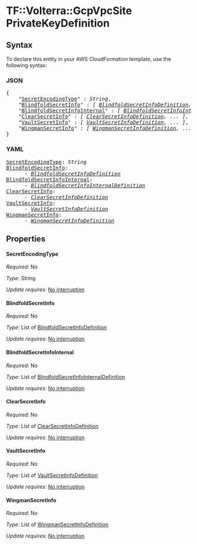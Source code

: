 # TF::Volterra::GcpVpcSite PrivateKeyDefinition

## Syntax

To declare this entity in your AWS CloudFormation template, use the following syntax:

### JSON

<pre>
{
    "<a href="#secretencodingtype" title="SecretEncodingType">SecretEncodingType</a>" : <i>String</i>,
    "<a href="#blindfoldsecretinfo" title="BlindfoldSecretInfo">BlindfoldSecretInfo</a>" : <i>[ <a href="blindfoldsecretinfodefinition.md">BlindfoldSecretInfoDefinition</a>, ... ]</i>,
    "<a href="#blindfoldsecretinfointernal" title="BlindfoldSecretInfoInternal">BlindfoldSecretInfoInternal</a>" : <i>[ <a href="blindfoldsecretinfointernaldefinition.md">BlindfoldSecretInfoInternalDefinition</a>, ... ]</i>,
    "<a href="#clearsecretinfo" title="ClearSecretInfo">ClearSecretInfo</a>" : <i>[ <a href="clearsecretinfodefinition.md">ClearSecretInfoDefinition</a>, ... ]</i>,
    "<a href="#vaultsecretinfo" title="VaultSecretInfo">VaultSecretInfo</a>" : <i>[ <a href="vaultsecretinfodefinition.md">VaultSecretInfoDefinition</a>, ... ]</i>,
    "<a href="#wingmansecretinfo" title="WingmanSecretInfo">WingmanSecretInfo</a>" : <i>[ <a href="wingmansecretinfodefinition.md">WingmanSecretInfoDefinition</a>, ... ]</i>
}
</pre>

### YAML

<pre>
<a href="#secretencodingtype" title="SecretEncodingType">SecretEncodingType</a>: <i>String</i>
<a href="#blindfoldsecretinfo" title="BlindfoldSecretInfo">BlindfoldSecretInfo</a>: <i>
      - <a href="blindfoldsecretinfodefinition.md">BlindfoldSecretInfoDefinition</a></i>
<a href="#blindfoldsecretinfointernal" title="BlindfoldSecretInfoInternal">BlindfoldSecretInfoInternal</a>: <i>
      - <a href="blindfoldsecretinfointernaldefinition.md">BlindfoldSecretInfoInternalDefinition</a></i>
<a href="#clearsecretinfo" title="ClearSecretInfo">ClearSecretInfo</a>: <i>
      - <a href="clearsecretinfodefinition.md">ClearSecretInfoDefinition</a></i>
<a href="#vaultsecretinfo" title="VaultSecretInfo">VaultSecretInfo</a>: <i>
      - <a href="vaultsecretinfodefinition.md">VaultSecretInfoDefinition</a></i>
<a href="#wingmansecretinfo" title="WingmanSecretInfo">WingmanSecretInfo</a>: <i>
      - <a href="wingmansecretinfodefinition.md">WingmanSecretInfoDefinition</a></i>
</pre>

## Properties

#### SecretEncodingType

_Required_: No

_Type_: String

_Update requires_: [No interruption](https://docs.aws.amazon.com/AWSCloudFormation/latest/UserGuide/using-cfn-updating-stacks-update-behaviors.html#update-no-interrupt)

#### BlindfoldSecretInfo

_Required_: No

_Type_: List of <a href="blindfoldsecretinfodefinition.md">BlindfoldSecretInfoDefinition</a>

_Update requires_: [No interruption](https://docs.aws.amazon.com/AWSCloudFormation/latest/UserGuide/using-cfn-updating-stacks-update-behaviors.html#update-no-interrupt)

#### BlindfoldSecretInfoInternal

_Required_: No

_Type_: List of <a href="blindfoldsecretinfointernaldefinition.md">BlindfoldSecretInfoInternalDefinition</a>

_Update requires_: [No interruption](https://docs.aws.amazon.com/AWSCloudFormation/latest/UserGuide/using-cfn-updating-stacks-update-behaviors.html#update-no-interrupt)

#### ClearSecretInfo

_Required_: No

_Type_: List of <a href="clearsecretinfodefinition.md">ClearSecretInfoDefinition</a>

_Update requires_: [No interruption](https://docs.aws.amazon.com/AWSCloudFormation/latest/UserGuide/using-cfn-updating-stacks-update-behaviors.html#update-no-interrupt)

#### VaultSecretInfo

_Required_: No

_Type_: List of <a href="vaultsecretinfodefinition.md">VaultSecretInfoDefinition</a>

_Update requires_: [No interruption](https://docs.aws.amazon.com/AWSCloudFormation/latest/UserGuide/using-cfn-updating-stacks-update-behaviors.html#update-no-interrupt)

#### WingmanSecretInfo

_Required_: No

_Type_: List of <a href="wingmansecretinfodefinition.md">WingmanSecretInfoDefinition</a>

_Update requires_: [No interruption](https://docs.aws.amazon.com/AWSCloudFormation/latest/UserGuide/using-cfn-updating-stacks-update-behaviors.html#update-no-interrupt)

